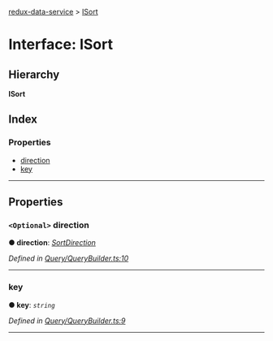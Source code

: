 [redux-data-service](../README.md) > [ISort](../interfaces/isort.md)

# Interface: ISort

## Hierarchy

**ISort**

## Index

### Properties

* [direction](isort.md#direction)
* [key](isort.md#key)

---

## Properties

<a id="direction"></a>

### `<Optional>` direction

**● direction**: *[SortDirection](../#sortdirection)*

*Defined in [Query/QueryBuilder.ts:10](https://github.com/Rediker-Software/redux-data-service/blob/ad33f93/src/Query/QueryBuilder.ts#L10)*

___
<a id="key"></a>

###  key

**● key**: *`string`*

*Defined in [Query/QueryBuilder.ts:9](https://github.com/Rediker-Software/redux-data-service/blob/ad33f93/src/Query/QueryBuilder.ts#L9)*

___


